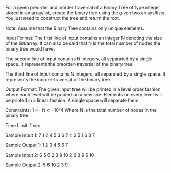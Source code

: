 For a given preorder and inorder traversal of a Binary Tree of type integer stored in an array/list, create the binary tree using the given two arrays/lists. You just need to construct the tree and return the root.

Note:
Assume that the Binary Tree contains only unique elements. 

Input Format:
The first line of input contains an integer N denoting the size of the list/array. It can also be said that N is the total number of nodes the binary tree would have.

The second line of input contains N integers, all separated by a single space. It represents the preorder-traversal of the binary tree.

The third line of input contains N integers, all separated by a single space. It represents the inorder-traversal of the binary tree.

Output Format:
The given input tree will be printed in a level order fashion where each level will be printed on a new line. 
Elements on every level will be printed in a linear fashion. A single space will separate them.

Constraints:
1 <= N <= 10^4
Where N is the total number of nodes in the binary tree.

Time Limit: 1 sec

Sample Input 1:
7
1 2 4 5 3 6 7 
4 2 5 1 6 3 7 

Sample Output 1:
1 
2 3 
4 5 6 7 

Sample Input 2:
6
5 6 2 3 9 10 
2 6 3 9 5 10 

Sample Output 2:
5 
6 10 
2 3 
9 
